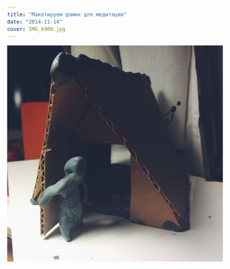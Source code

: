 ```yaml
---
title: "Макетируем домик для медитации"
date: "2014-11-14"
cover: IMG_6900.jpg
---
```


![](./IMG_6900.jpg)
